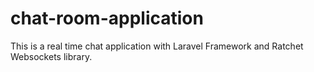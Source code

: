 # chat-room-application
This is a real time chat application with Laravel Framework and Ratchet Websockets library. 
